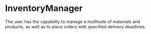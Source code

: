 # InventoryManager
The user has the capability to manage a multitude of materials and products, as well as to place orders with specified delivery deadlines.
